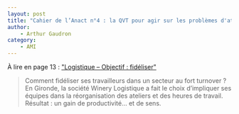```yaml
---
layout: post
title: "Cahier de l’Anact n°4 : la QVT pour agir sur les problèmes d'attractivité"
author: 
    - Arthur Gaudron
category: 
    - AMI
---
```



À lire en page 13 : ["Logistique – Objectif : fidéliser"](https://www.anact.fr/idee-recue-problemes-dattractivite-renforcons-notre-marque-employeur)

> Comment fidéliser ses travailleurs dans un secteur au fort turnover ? En Gironde, la société Winery Logistique a fait le choix d’impliquer ses équipes dans la réorganisation des ateliers et des heures de travail. Résultat : un gain de productivité… et de sens.